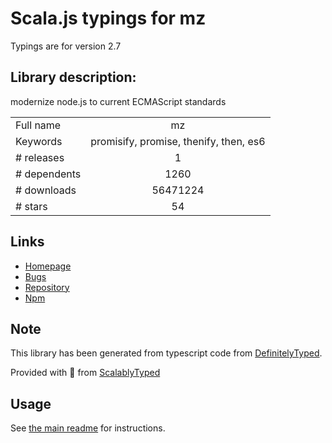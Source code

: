 
# Scala.js typings for mz

Typings are for version 2.7

## Library description:
modernize node.js to current ECMAScript standards

|                    |                 |
| ------------------ | :-------------: |
| Full name          | mz |
| Keywords           | promisify, promise, thenify, then, es6 |
| # releases         | 1 |
| # dependents       | 1260 |
| # downloads        | 56471224 |
| # stars            | 54 |

## Links
- [Homepage](https://github.com/normalize/mz#readme)
- [Bugs](https://github.com/normalize/mz/issues)
- [Repository](https://github.com/normalize/mz)
- [Npm](https://www.npmjs.com/package/mz)
    


## Note
This library has been generated from typescript code from [DefinitelyTyped](https://definitelytyped.org).

Provided with :purple_heart: from [ScalablyTyped](https://github.com/oyvindberg/ScalablyTyped)

## Usage
See [the main readme](../../readme.md) for instructions.


